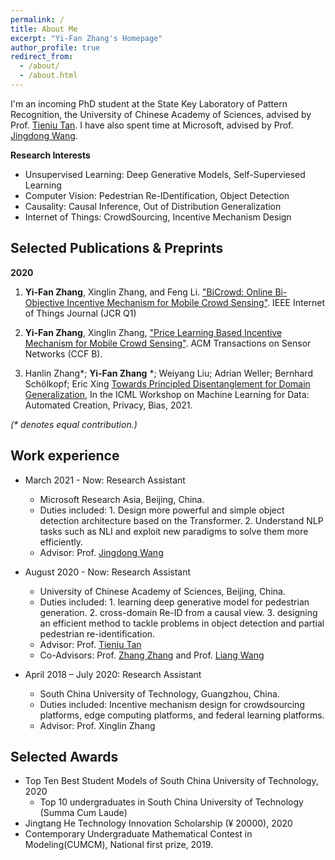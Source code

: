 ```yaml
---
permalink: /
title: About Me
excerpt: "Yi-Fan Zhang's Homepage"
author_profile: true
redirect_from: 
  - /about/
  - /about.html
---
```


I'm an incoming PhD student at the State Key Laboratory of Pattern Recognition, the University of Chinese Academy of Sciences, advised by Prof. [Tieniu Tan](http://people.ucas.ac.cn/~tantieniu). I have also spent time at Microsoft, advised by Prof. [Jingdong Wang](https://jingdongwang2017.github.io/).

**Research Interests**
* Unsupervised Learning: Deep Generative Models, Self-Superviesed Learning
* Computer Vision: Pedestrian Re-IDentification, Object Detection
* Causality: Causal Inference, Out of Distribution Generalization
* Internet of Things: CrowdSourcing, Incentive Mechanism Design

## Selected Publications & Preprints
**2020**

1. **Yi-Fan Zhang**, Xinglin Zhang, and Feng Li. ["BiCrowd: Online Bi-Objective Incentive Mechanism for Mobile Crowd Sensing"](../files/BiCrowd-IOT-J.pdf). IEEE Internet of Things Journal (JCR Q1)

2. **Yi-Fan Zhang**, Xinglin Zhang, ["Price Learning Based Incentive Mechanism for Mobile Crowd Sensing"](../files/bundleSense.pdf). ACM Transactions on Sensor Networks (CCF B).

3. Hanlin Zhang*; **Yi-Fan Zhang** *; Weiyang Liu; Adrian Weller; Bernhard Schölkopf; Eric Xing [Towards Principled Disentanglement for Domain Generalization](https://sites.google.com/view/ml4data/accepted-papers),  In the ICML Workshop on Machine Learning for Data: Automated Creation, Privacy, Bias, 2021.

_(* denotes equal contribution.)_

## Work experience

* March 2021 - Now: Research Assistant
  * Microsoft Research Asia, Beijing, China.
  * Duties included: 1. Design more powerful and simple object detection architecture based on the Transformer. 2. Understand NLP tasks such as NLI and exploit new paradigms to solve them more efficiently.
  * Advisor: Prof. [Jingdong Wang](https://jingdongwang2017.github.io/)

* August 2020 - Now: Research Assistant
  * University of Chinese Academy of Sciences, Beijing, China.
  * Duties included: 1. learning deep generative model for pedestrian generation. 2. cross-domain Re-ID from a causal view. 3. designing an efficient method to tackle problems in object detection and partial pedestrian re-identification.
  * Advisor: Prof. [Tieniu Tan](http://people.ucas.ac.cn/~tantieniu)
  * Co-Advisors: Prof. [Zhang Zhang](https://scholar.google.com/citations?user=rnRNwEMAAAAJ&hl=en) and Prof. [Liang Wang](https://scholar.google.com/citations?user=8kzzUboAAAAJ&hl=zh-CN)

* April 2018 – July 2020: Research Assistant
  * South China University of Technology, Guangzhou, China.
  * Duties included: Incentive mechanism design for crowdsourcing platforms, edge computing
platforms, and federal learning platforms.
  * Advisor: Prof. Xinglin Zhang


  
## Selected Awards

* Top Ten Best Student Models of South China University of Technology, 2020
  * Top 10 undergraduates in South China University of Technology (Summa Cum Laude)
* Jingtang He Technology Innovation Scholarship (¥ 20000), 2020
* Contemporary Undergraduate Mathematical Contest in Modeling(CUMCM), National first prize, 2019.
